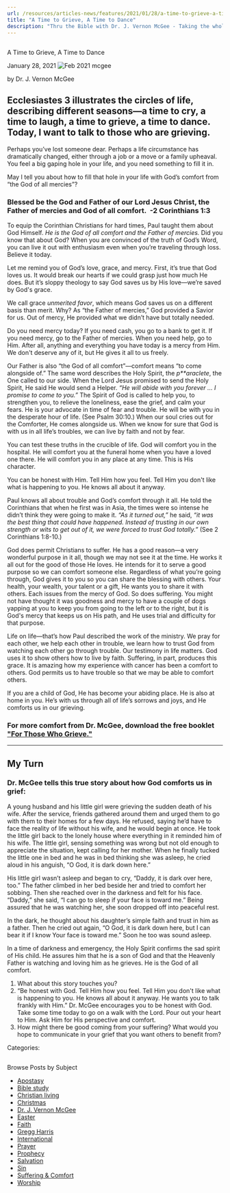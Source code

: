 ```yaml
---
url: /resources/articles-news/features/2021/01/28/a-time-to-grieve-a-time-to-dance
title: "A Time to Grieve, A Time to Dance"
description: "Thru the Bible with Dr. J. Vernon McGee - Taking the whole Word to the whole world"
---
```







## 
 A Time to Grieve, A Time to Dance


January 28, 2021
![](https://www.ttb.org/images/default-source/features-and-news/feb-2021-mcgee33260a90-d374-4410-bd20-20e5089b454c.jpg?sfvrsn=68b81f16_1 "Feb 2021 mcgee")




by Dr. J. Vernon McGee  


## Ecclesiastes 3 illustrates the circles of life, describing different seasons—a time to cry, a time to laugh, a time to grieve, a time to dance. Today, I want to talk to those who are grieving.

Perhaps you’ve lost someone dear. Perhaps a life circumstance has dramatically changed, either through a job or a move or a family upheaval. You feel a big gaping hole in your life, and you need something to fill it in. 

May I tell you about how to fill that hole in your life with God’s comfort from “the God of all mercies”?  

### Blessed be the God and Father of our Lord Jesus Christ, the Father of mercies and God of all comfort.  -2 Corinthians 1:3

To equip the Corinthian Christians for hard times, Paul taught them about God Himself. *He is the God of all comfort and the Father of mercies.* Did you know that about God? When you are convinced of the truth of God’s Word, you can live it out with enthusiasm even when you’re traveling through loss. Believe it today.

Let me remind you of God’s love, grace, and mercy. First, it’s true that God loves us. It would break our hearts if we could grasp just how much He does. But it’s sloppy theology to say God saves us by His love—we’re saved by God's grace.

We call grace *unmerited favor*, which means God saves us on a different basis than merit. Why? As “the Father of mercies,” God provided a Savior for us. Out of mercy, He provided what we didn’t have but totally needed. 

Do you need mercy today? If you need cash, you go to a bank to get it. If you need mercy, go to the Father of mercies. When you need help, go to Him. After all, anything and everything you have today is a mercy from Him. We don't deserve any of it, but He gives it all to us freely. 

Our Father is also “the God of all comfort”—comfort means “to come alongside of.” The same word describes the Holy Spirit, the *p**araclete*, the One called to our side. When the Lord Jesus promised to send the Holy Spirit, He said He would send a Helper. *“He will abide with you forever … I promise to come to you.”* The Spirit of God is called to help you, to strengthen you, to relieve the loneliness, ease the grief, and calm your fears. He is your advocate in time of fear and trouble. He will be with you in the desperate hour of life. (See Psalm 30:10.) When our soul cries out for the Comforter, He comes alongside us. When we know for sure that God is with us in all life’s troubles, we can live by faith and not by fear. 

You can test these truths in the crucible of life. God will comfort you in the hospital. He will comfort you at the funeral home when you have a loved one there. He will comfort you in any place at any time. This is His character.

You can be honest with Him. Tell Him how you feel. Tell Him you don't like what is happening to you. He knows all about it anyway. 

Paul knows all about trouble and God’s comfort through it all. He told the Corinthians that when he first was in Asia, the times were so intense he didn’t think they were going to make it. *“As it turned out,”* he said, *“it was the best thing that could have happened. Instead of trusting in our own strength or wits to get out of it, we were forced to trust God totally.”* (See 2 Corinthians 1:8-10.)

God does permit Christians to suffer. He has a good reason—a very wonderful purpose in it all, though we may not see it at the time. He works it all out for the good of those He loves. He intends for it to serve a good purpose so we can comfort someone else. Regardless of what you’re going through, God gives it to you so you can share the blessing with others. Your health, your wealth, your talent or a gift, He wants you to share it with others. Each issues from the mercy of God. So does suffering. You might not have thought it was goodness and mercy to have a couple of dogs yapping at you to keep you from going to the left or to the right, but it is God's mercy that keeps us on His path, and He uses trial and difficulty for that purpose. 

Life on life—that’s how Paul described the work of the ministry. We pray for each other, we help each other in trouble, we learn how to trust God from watching each other go through trouble. Our testimony in life matters. God uses it to show others how to live by faith. Suffering, in part, produces this grace. It is amazing how my experience with cancer has been a comfort to others. God permits us to have trouble so that we may be able to comfort others.

If you are a child of God, He has become your abiding place. He is also at home in you. He’s with us through all of life’s sorrows and joys, and He comforts us in our grieving. 

### For more comfort from Dr. McGee, download the free booklet ["For Those Who Grieve."](/docs/default-source/booklets/ttb_for-those-who-grieve.pdf?sfvrsn=cd431f16_2)



---

## My Turn

### Dr. McGee tells this true story about how God comforts us in grief:

A young husband and his little girl were grieving the sudden death of his wife. After the service, friends gathered around them and urged them to go with them to their homes for a few days. He refused, saying he’d have to face the reality of life without his wife, and he would begin at once. He took the little girl back to the lonely house where everything in it reminded him of his wife. The little girl, sensing something was wrong but not old enough to appreciate the situation, kept calling for her mother. When he finally tucked the little one in bed and he was in bed thinking she was asleep, he cried aloud in his anguish, “O God, it is dark down here.”

His little girl wasn’t asleep and began to cry, “Daddy, it is dark over here, too.” The father climbed in her bed beside her and tried to comfort her sobbing. Then she reached over in the darkness and felt for his face. “Daddy,” she said, “I can go to sleep if your face is toward me.” Being assured that he was watching her, she soon dropped off into peaceful rest.

In the dark, he thought about his daughter’s simple faith and trust in him as a father. Then he cried out again, “O God, it is dark down here, but I can bear it if I know Your face is toward me.” Soon he too was sound asleep. 

In a time of darkness and emergency, the Holy Spirit confirms the sad spirit of His child. He assures him that he is a son of God and that the Heavenly Father is watching and loving him as he grieves. He is the God of all comfort. 

1. What about this story touches you?
2. “Be honest with God. Tell Him how you feel. Tell Him you don't like what is happening to you. He knows all about it anyway. He wants you to talk frankly with Him.” Dr. McGee encourages you to be honest with God. Take some time today to go on a walk with the Lord. Pour out your heart to Him. Ask Him for His perspective and comfort.
3. How might there be good coming from your suffering? What would you hope to communicate in your grief that you want others to benefit from?



Categories: 









## 
 Browse Posts by Subject


* [Apostasy](/resources/articles-news/-in-tags/tags/Apostasy)
* [Bible study](/resources/articles-news/-in-tags/tags/Bible-study)
* [Christian living](/resources/articles-news/-in-tags/tags/Christian-living)
* [Christmas](/resources/articles-news/-in-tags/tags/Christmas)
* [Dr. J. Vernon McGee](/resources/articles-news/-in-tags/tags/Dr-J-Vernon-McGee)
* [Easter](/resources/articles-news/-in-tags/tags/easter)
* [Faith](/resources/articles-news/-in-tags/tags/Faith)
* [Gregg Harris](/resources/articles-news/-in-tags/tags/Gregg-Harris)
* [International](/resources/articles-news/-in-tags/tags/International)
* [Prayer](/resources/articles-news/-in-tags/tags/prayer)
* [Prophecy](/resources/articles-news/-in-tags/tags/Prophecy)
* [Salvation](/resources/articles-news/-in-tags/tags/Salvation)
* [Sin](/resources/articles-news/-in-tags/tags/sin)
* [Suffering & Comfort](/resources/articles-news/-in-tags/tags/Suffering-Comfort)
* [Worship](/resources/articles-news/-in-tags/tags/worship)






